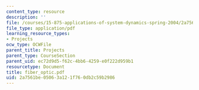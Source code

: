 ```yaml
---
content_type: resource
description: ''
file: /courses/15-875-applications-of-system-dynamics-spring-2004/2a7561be05063a121f760db2c59b2986_fiber_optic.pdf
file_type: application/pdf
learning_resource_types:
- Projects
ocw_type: OCWFile
parent_title: Projects
parent_type: CourseSection
parent_uid: ec72d9d5-f62c-4bb6-4259-e0f222d959b1
resourcetype: Document
title: fiber_optic.pdf
uid: 2a7561be-0506-3a12-1f76-0db2c59b2986
---
```

